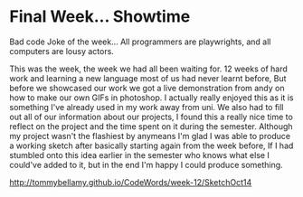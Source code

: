 # Final Week... Showtime

Bad code Joke of the week... All programmers are playwrights, and all computers are lousy actors.

This was the week, the week we had all been waiting for. 12 weeks of hard work and learning a new language most of us had never learnt before, But before we showcased our work we got a live demonstration from andy on how to make our own GIFs in photoshop. I actually really enjoyed this as it is something I've already used in my work away from uni. We also had to fill out all of our information about our projects, I found this a really nice time to reflect on the project and the time spent on it during the semester. Although my project wasn't the flashiest by anymeans I'm glad I was able to produce a working sketch after basically starting again from the week before, If I had stumbled onto this idea earlier in the semester who knows what else I could've added to it, but in the end I'm happy I could produce something.

http://tommybellamy.github.io/CodeWords/week-12/SketchOct14

